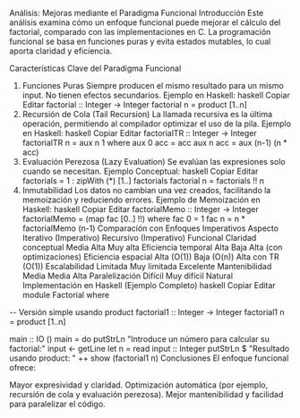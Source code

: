 Análisis: Mejoras mediante el Paradigma Funcional
Introducción
Este análisis examina cómo un enfoque funcional puede mejorar el cálculo del factorial, comparado con las implementaciones en C. La programación funcional se basa en funciones puras y evita estados mutables, lo cual aporta claridad y eficiencia.

Características Clave del Paradigma Funcional
1. Funciones Puras
Siempre producen el mismo resultado para un mismo input.
No tienen efectos secundarios.
Ejemplo en Haskell:
haskell
Copiar
Editar
factorial :: Integer -> Integer
factorial n = product [1..n]
2. Recursión de Cola (Tail Recursion)
La llamada recursiva es la última operación, permitiendo al compilador optimizar el uso de la pila.
Ejemplo en Haskell:
haskell
Copiar
Editar
factorialTR :: Integer -> Integer
factorialTR n = aux n 1
  where
    aux 0 acc = acc
    aux n acc = aux (n-1) (n * acc)
3. Evaluación Perezosa (Lazy Evaluation)
Se evalúan las expresiones solo cuando se necesitan.
Ejemplo Conceptual:
haskell
Copiar
Editar
factorials = 1 : zipWith (*) [1..] factorials
factorial n = factorials !! n
4. Inmutabilidad
Los datos no cambian una vez creados, facilitando la memoización y reduciendo errores.
Ejemplo de Memoización en Haskell:
haskell
Copiar
Editar
factorialMemo :: Integer -> Integer
factorialMemo = (map fac [0..] !!)
  where 
    fac 0 = 1
    fac n = n * factorialMemo (n-1)
Comparación con Enfoques Imperativos
Aspecto	Iterativo (Imperativo)	Recursivo (Imperativo)	Funcional
Claridad conceptual	Media	Alta	Muy alta
Eficiencia temporal	Alta	Baja	Alta (con optimizaciones)
Eficiencia espacial	Alta (O(1))	Baja (O(n))	Alta con TR (O(1))
Escalabilidad	Limitada	Muy limitada	Excelente
Mantenibilidad	Media	Media	Alta
Paralelización	Difícil	Muy difícil	Natural
Implementación en Haskell (Ejemplo Completo)
haskell
Copiar
Editar
module Factorial where

-- Versión simple usando product
factorial1 :: Integer -> Integer
factorial1 n = product [1..n]

main :: IO ()
main = do
  putStrLn "Introduce un número para calcular su factorial:"
  input <- getLine
  let n = read input :: Integer
  putStrLn $ "Resultado usando product: " ++ show (factorial1 n)
Conclusiones
El enfoque funcional ofrece:

Mayor expresividad y claridad.
Optimización automática (por ejemplo, recursión de cola y evaluación perezosa).
Mejor mantenibilidad y facilidad para paralelizar el código.

